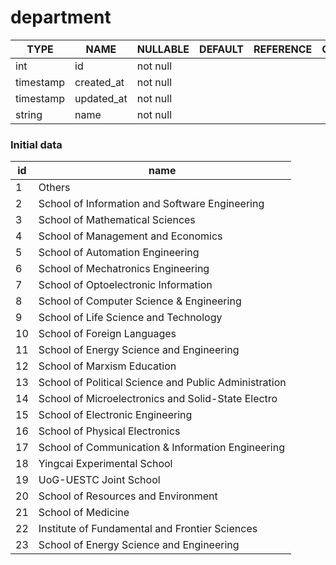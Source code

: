 # department

TYPE | NAME | NULLABLE | DEFAULT | REFERENCE | COMMENT
---|---|---|---|---|---
int | id | not null | | |
timestamp | created_at | not null | | |
timestamp | updated_at | not null | | |
string | name | not null | | |

### Initial data
id | name
---|---
1 | Others
2 | School of Information and Software Engineering
3 | School of Mathematical Sciences
4 | School of Management and Economics
5 | School of Automation Engineering
6 | School of Mechatronics Engineering
7 | School of Optoelectronic Information
8 | School of Computer Science & Engineering
9 | School of Life Science and Technology
10 | School of Foreign Languages
11 | School of Energy Science and Engineering
12 | School of Marxism Education
13 | School of Political Science and Public Administration
14 | School of Microelectronics and Solid-State Electro
15 | School of Electronic Engineering
16 | School of Physical Electronics
17 | School of Communication & Information Engineering
18 | Yingcai Experimental School
19 | UoG-UESTC Joint School
20 | School of Resources and Environment
21 | School of Medicine
22 | Institute of Fundamental and Frontier Sciences
23 | School of Energy Science and Engineering
